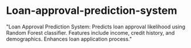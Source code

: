 # Loan-approval-prediction-system
 "Loan Approval Prediction System: Predicts loan approval likelihood using Random Forest classifier. Features include income, credit history, and demographics. Enhances loan application process."
